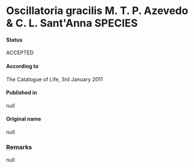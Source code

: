 # Oscillatoria gracilis M. T. P. Azevedo & C. L. Sant'Anna SPECIES

#### Status
ACCEPTED

#### According to
The Catalogue of Life, 3rd January 2011

#### Published in
null

#### Original name
null

### Remarks
null